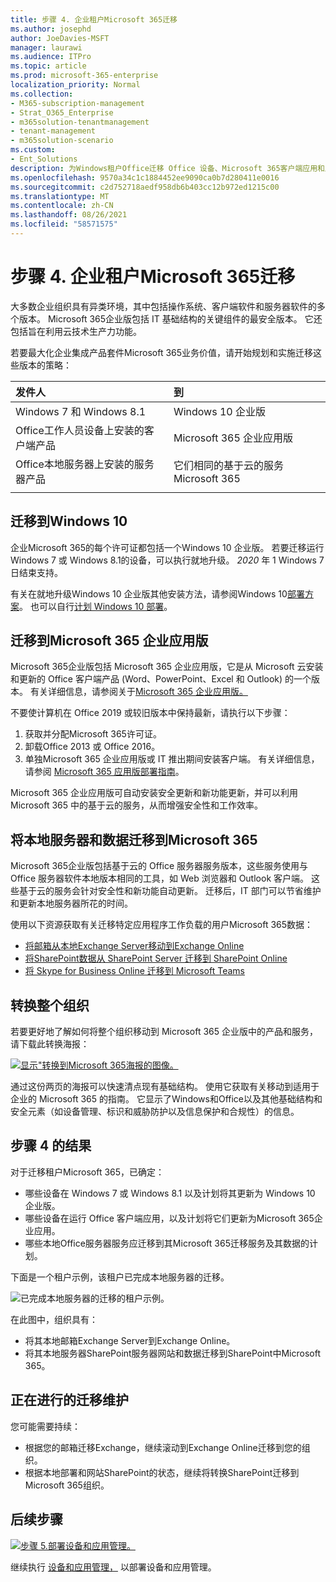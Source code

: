 ```yaml
---
title: 步骤 4. 企业租户Microsoft 365迁移
ms.author: josephd
author: JoeDavies-MSFT
manager: laurawi
ms.audience: ITPro
ms.topic: article
ms.prod: microsoft-365-enterprise
localization_priority: Normal
ms.collection:
- M365-subscription-management
- Strat_O365_Enterprise
- m365solution-tenantmanagement
- tenant-management
- m365solution-scenario
ms.custom:
- Ent_Solutions
description: 为Windows租户Office迁移 Office 设备、Microsoft 365客户端应用和服务器。
ms.openlocfilehash: 9570a34c1c1884452ee9090ca0b7d280411e0016
ms.sourcegitcommit: c2d752718aedf958db6b403cc12b972ed1215c00
ms.translationtype: MT
ms.contentlocale: zh-CN
ms.lasthandoff: 08/26/2021
ms.locfileid: "58571575"
---
```

# <a name="step-4-migration-for-your-microsoft-365-for-enterprise-tenants"></a>步骤 4. 企业租户Microsoft 365迁移

大多数企业组织具有异类环境，其中包括操作系统、客户端软件和服务器软件的多个版本。 Microsoft 365企业版包括 IT 基础结构的关键组件的最安全版本。 它还包括旨在利用云技术生产力功能。

若要最大化企业集成产品套件Microsoft 365业务价值，请开始规划和实施迁移这些版本的策略：

| 发件人 | 到 |
|:-------|:-----|
| Windows 7 和 Windows 8.1 | Windows 10 企业版 |
| Office工作人员设备上安装的客户端产品 | Microsoft 365 企业应用版 |
| Office本地服务器上安装的服务器产品 | 它们相同的基于云的服务Microsoft 365 |
|  |  |

## <a name="migrating-to-windows-10"></a>迁移到Windows 10

企业Microsoft 365的每个许可证都包括一个Windows 10 企业版。 若要迁移运行 Windows 7 或 Windows 8.1的设备，可以执行就地升级。 *2020* 年 1 Windows 7 日结束支持。 

有关在就地升级Windows 10 企业版其他安装方法，请参阅Windows 10[部署方案](/windows/deployment/windows-10-deployment-scenarios)。 也可以自行[计划 Windows 10 部署](/windows/deployment/planning/)。

## <a name="migrating-to-microsoft-365-apps-for-enterprise"></a>迁移到Microsoft 365 企业应用版

Microsoft 365企业版包括 Microsoft 365 企业应用版，它是从 Microsoft 云安装和更新的 Office 客户端产品 (Word、PowerPoint、Excel 和 Outlook) 的一个版本。 有关详细信息，请参阅关于[Microsoft 365 企业应用版。](/deployoffice/about-microsoft-365-apps)

不要使计算机在 Office 2019 或较旧版本中保持最新，请执行以下步骤：

1. 获取并分配Microsoft 365许可证。
2. 卸载Office 2013 或 Office 2016。
3. 单独Microsoft 365 企业应用版或 IT 推出期间安装客户端。 有关详细信息，请参阅 [Microsoft 365 应用版部署指南](/deployoffice/deployment-guide-microsoft-365-apps)。

Microsoft 365 企业应用版可自动安装安全更新和新功能更新，并可以利用 Microsoft 365 中的基于云的服务，从而增强安全性和工作效率。

## <a name="migrating-on-premises-servers-and-data-to-microsoft-365"></a>将本地服务器和数据迁移到Microsoft 365

Microsoft 365企业版包括基于云的 Office 服务器服务版本，这些服务使用与 Office 服务器软件本地版本相同的工具，如 Web 浏览器和 Outlook 客户端。 这些基于云的服务会针对安全性和新功能自动更新。 迁移后，IT 部门可以节省维护和更新本地服务器所花的时间。

使用以下资源获取有关迁移特定应用程序工作负载的用户Microsoft 365数据：

- [将邮箱从本地Exchange Server移动到Exchange Online](/exchange/hybrid-deployment/move-mailboxes)
- [将SharePoint数据从 SharePoint Server 迁移到 SharePoint Online](/sharepointmigration/migrate-to-sharepoint-online)
- [将 Skype for Business Online 迁移到 Microsoft Teams](/microsoftteams/migration-interop-guidance-for-teams-with-skype)

## <a name="transition-your-entire-organization"></a>转换整个组织

若要更好地了解如何将整个组织移动到 Microsoft 365 企业版中的产品和服务，请下载此转换海报：

[![显示"转换到Microsoft 365海报的图像。](../media/microsoft-365-overview/transition-org-to-m365.png)](https://download.microsoft.com/download/2/c/7/2c7bcc04-aae3-4604-9707-1ffff66b9851/transition-org-to-m365.pdf)

通过这份两页的海报可以快速清点现有基础结构。 使用它获取有关移动到适用于企业的 Microsoft 365 的指南。 它显示了Windows和Office以及其他基础结构和安全元素（如设备管理、标识和威胁防护以及信息保护和合规性）的信息。

## <a name="results-of-step-4"></a>步骤 4 的结果

对于迁移租户Microsoft 365，已确定：

- 哪些设备在 Windows 7 或 Windows 8.1 以及计划将其更新为 Windows 10 企业版。
- 哪些设备在运行 Office 客户端应用，以及计划将它们更新为Microsoft 365企业应用。
- 哪些本地Office服务器服务应迁移到其Microsoft 365迁移服务及其数据的计划。

下面是一个租户示例，该租户已完成本地服务器的迁移。

![已完成本地服务器的迁移的租户示例。](../media/tenant-management-overview/tenant-management-tenant-build-step4.png)

在此图中，组织具有：

- 将其本地邮箱Exchange Server到Exchange Online。
- 将其本地服务器SharePoint服务器网站和数据迁移到SharePoint中Microsoft 365。

## <a name="ongoing-maintenance-for-migration"></a>正在进行的迁移维护

您可能需要持续：

- 根据您的邮箱迁移Exchange，继续滚动到Exchange Online迁移到您的组织。
- 根据本地部署和网站SharePoint的状态，继续将转换SharePoint迁移到Microsoft 365组织。

## <a name="next-step"></a>后续步骤

[![步骤 5.部署设备和应用管理。](../media/tenant-management-overview/tenant-management-step-grid-device-mgmt.png)](tenant-management-device-management.md)

继续执行 [设备和应用管理，](tenant-management-device-management.md) 以部署设备和应用管理。